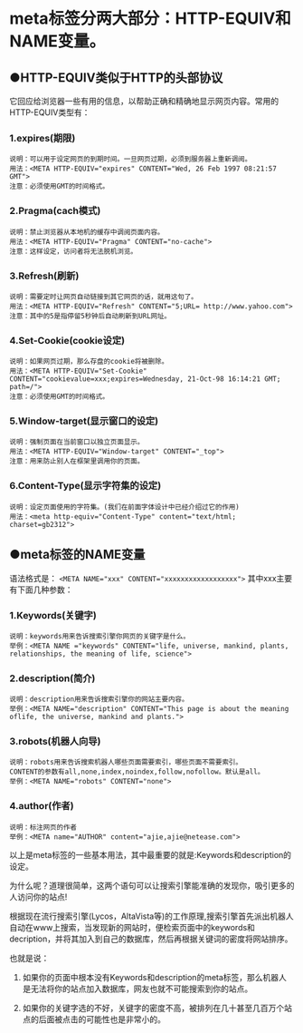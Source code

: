 # meta标签分两大部分：HTTP-EQUIV和NAME变量。

## ●HTTP-EQUIV类似于HTTP的头部协议

它回应给浏览器一些有用的信息，以帮助正确和精确地显示网页内容。常用的HTTP-EQUIV类型有：

### 1.expires(期限)
```text
说明：可以用于设定网页的到期时间。一旦网页过期，必须到服务器上重新调阅。
用法：<META HTTP-EQUIV="expires" CONTENT="Wed, 26 Feb 1997 08:21:57 GMT">
注意：必须使用GMT的时间格式。
```

### 2.Pragma(cach模式)
```
说明：禁止浏览器从本地机的缓存中调阅页面内容。
用法：<META HTTP-EQUIV="Pragma" CONTENT="no-cache">
注意：这样设定，访问者将无法脱机浏览。
```

### 3.Refresh(刷新)
```
说明：需要定时让网页自动链接到其它网页的话，就用这句了。
用法：<META HTTP-EQUIV="Refresh" CONTENT="5;URL= http://www.yahoo.com">
注意：其中的5是指停留5秒钟后自动刷新到URL网址。
```

### 4.Set-Cookie(cookie设定)
```
说明：如果网页过期，那么存盘的cookie将被删除。
用法：<META HTTP-EQUIV="Set-Cookie" CONTENT="cookievalue=xxx;expires=Wednesday, 21-Oct-98 16:14:21 GMT; path=/">
注意：必须使用GMT的时间格式。
```

### 5.Window-target(显示窗口的设定)
```
说明：强制页面在当前窗口以独立页面显示。
用法：<META HTTP-EQUIV="Window-target" CONTENT="_top">
注意：用来防止别人在框架里调用你的页面。
```

### 6.Content-Type(显示字符集的设定)
```
说明：设定页面使用的字符集。(我们在前面字体设计中已经介绍过它的作用)
用法：<meta http-equiv="Content-Type" content="text/html; charset=gb2312">
```

## ●meta标签的NAME变量

语法格式是：
`<META NAME="xxx" CONTENT="xxxxxxxxxxxxxxxxxx">`
其中xxx主要有下面几种参数：

### 1.Keywords(关键字)
```
说明：keywords用来告诉搜索引擎你网页的关键字是什么。
举例：<META NAME ="keywords" CONTENT="life, universe, mankind, plants,
relationships, the meaning of life, science">
```

### 2.description(简介)
```
说明：description用来告诉搜索引擎你的网站主要内容。
举例：<META NAME="description" CONTENT="This page is about the meaning oflife, the universe, mankind and plants.">
```

### 3.robots(机器人向导)
```
说明：robots用来告诉搜索机器人哪些页面需要索引，哪些页面不需要索引。
CONTENT的参数有all,none,index,noindex,follow,nofollow。默认是all。
举例：<META NAME="robots" CONTENT="none">
```

### 4.author(作者)
```
说明：标注网页的作者
举例：<META name="AUTHOR" content="ajie,ajie@netease.com">
```

以上是meta标签的一些基本用法，其中最重要的就是:Keywords和description的设定。

为什么呢？道理很简单，这两个语句可以让搜索引擎能准确的发现你，吸引更多的人访问你的站点!

根据现在流行搜索引擎(Lycos，AltaVista等)的工作原理,搜索引擎首先派出机器人自动在www上搜索，当发现新的网站时，便检索页面中的keywords和decription，并将其加入到自己的数据库，然后再根据关键词的密度将网站排序。

也就是说：
1. 如果你的页面中根本没有Keywords和description的meta标签，那么机器人是无法将你的站点加入数据库，网友也就不可能搜索到你的站点。

2. 如果你的关键字选的不好，关键字的密度不高，被排列在几十甚至几百万个站点的后面被点击的可能性也是非常小的。 
